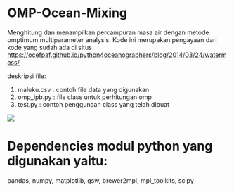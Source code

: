 # OMP-Ocean-Mixing
Menghitung dan menampilkan percampuran masa air dengan metode omptimum multiparameter analysis. Kode ini merupakan pengayaan dari kode yang sudah ada di situs  https://ocefpaf.github.io/python4oceanographers/blog/2014/03/24/watermass/ 

deskripsi file:
1. maluku.csv : contoh file data yang digunakan
2. omp_ipb.py : file class untuk perhitungan omp
3. test.py    : contoh penggunaan class yang telah dibuat

![](https://github.com/iqbalipb/OMP-Ocean-Mixing/blob/master/omp_maluku.png)

# Dependencies modul python yang digunakan yaitu:
pandas, numpy, matplotlib, gsw, brewer2mpl, mpl_toolkits, scipy
